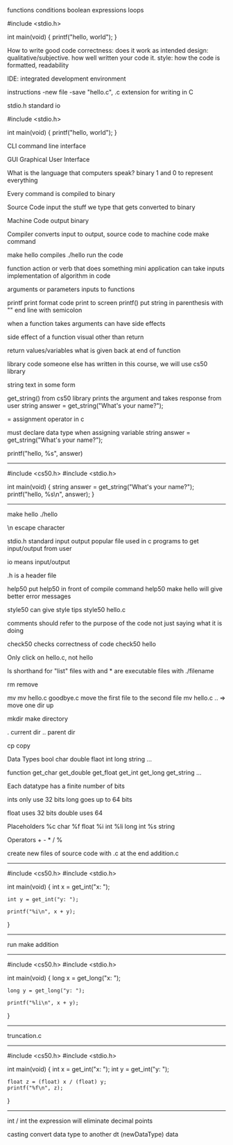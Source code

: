 functions
conditions
boolean expressions
loops

#include <stdio.h>

int main(void)
{
    printf("hello, world"); 
}

How to write good code
correctness: does it work as intended
design: qualitative/subjective. how well written your code it.
style: how the code is formatted, readability

IDE: integrated development environment

instructions
-new file
-save "hello.c", .c extension for writing in C

stdio.h
    standard io 

#include <stdio.h>

int main(void)
{
    printf("hello, world");
}

CLI
    command line interface

GUI
    Graphical User Interface

What is the language that computers speak?
    binary
    1 and 0 to represent everything

Every command is compiled to binary


Source Code
    input
    the stuff we type that gets converted to binary

Machine Code
    output
    binary

Compiler
    converts input to output, source code to machine code
    make command

make hello
    compiles
./hello
    run the code 

function
    action or verb that does something
    mini application
    can take inputs
    implementation of algorithm in code

arguments
    or parameters
    inputs to functions

printf
    print format code
    print to screen
    printf()
    put string in parenthesis with ""
    end line with semicolon

when a function takes arguments
    can have side effects

side effect
    of a function
    visual
    other than return 

return values/variables
    what is given back at end of function 

library
    code someone else has written
    in this course, we will use cs50 library

string
    text in some form 

get_string()
    from cs50 library
    prints the argument and takes response from user
    string answer = get_string("What's your name?");

= 
    assignment operator in c 

must declare data type when assigning variable
    string answer = get_string("What's your name?");

printf("hello, %s", answer)

------
#include <cs50.h>
#include <stdio.h>

int main(void)
{
    string answer = get_string("What's your name?");
    printf("hello, %s\n", answer); 
}

-----
make hello
./hello

\n
    escape character

stdio.h
    standard input output
    popular file used in c programs to get input/output from user

io means input/output

.h is a header file

help50
    put help50 in front of compile command
    help50 make hello
    will give better error messages

style50
    can give style tips
    style50 hello.c

comments should refer to the purpose of the code
    not just saying what it is doing

check50
    checks correctness of code
    check50 hello

Only click on hello.c, not hello

ls
    shorthand for "list"
    files with and * are executable files with ./filename

rm 
    remove 

mv
    mv hello.c goodbye.c
        move the first file to the second file
    mv hello.c ..  => move one dir up

mkdir
    make directory

. current dir
.. parent dir

cp
    copy 

Data Types
    bool
    char
    double
    flaot
    int
    long
    string
    ...

function
    get_char
    get_double
    get_float
    get_int
    get_long
    get_string
    ...

Each datatype has a finite number of bits

ints only use 32 bits
    long goes up to 64 bits

float uses 32 bits
    double uses 64

Placeholders
    %c char
    %f float
    %i int
    %li long int
    %s string

Operators
    +
    -
    *
    /
    %


create new files of source code with .c at the end
addition.c

-----

#include <cs50.h>
#include <stdio.h>

int main(void)
{
    int x = get_int("x: ");
    
    int y = get_int("y: ");

    printf("%i\n", x + y);
}


----
run
make addition


-----

#include <cs50.h>
#include <stdio.h>

int main(void)
{
    long x = get_long("x: ");
    
    long y = get_long("y: ");

    printf("%li\n", x + y);
}


----


truncation.c

------
#include <cs50.h>
#include <stdio.h>

int main(void)
{
    int x = get_int("x: ");
    int y = get_int("y: ");

    float z = (float) x / (float) y;
    printf("%f\n", z);
}

----

int / int 
    the expression will eliminate decimal points 

casting
    convert data type to another dt
    (newDataType) data